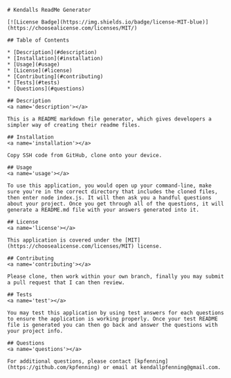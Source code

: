 
    # Kendalls ReadMe Generator

    [![License Badge](https://img.shields.io/badge/license-MIT-blue)](https://choosealicense.com/licenses/MIT/)

    ## Table of Contents

    * [Description](#description)
    * [Installation](#installation)
    * [Usage](#usage)
    * [License](#license)
    * [Contributing](#contributing)
    * [Tests](#tests)
    * [Questions](#questions)

    ## Description
    <a name='description'></a>

    This is a README markdown file generator, which gives developers a simpler way of creating their readme files. 

    ## Installation
    <a name='installation'></a>

    Copy SSH code from GitHub, clone onto your device.

    ## Usage
    <a name='usage'></a>

    To use this application, you would open up your command-line, make sure you're in the correct directory that includes the cloned files, then enter node index.js. It will then ask you a handful questions about your project. Once you get through all of the questions, it will generate a README.md file with your answers generated into it. 

    ## License
    <a name='license'></a>

    This application is covered under the [MIT](https://choosealicense.com/licenses/MIT) license.

    ## Contributing
    <a name='contributing'></a>

    Please clone, then work within your own branch, finally you may submit a pull request that I can then review. 

    ## Tests
    <a name='test'></a>

    You may test this application by using test answers for each questions to ensure the application is working properly. Once your test README file is generated you can then go back and answer the questions with your project info. 

    ## Questions
    <a name='questions'></a>

    For additional questions, please contact [kpfenning](https://github.com/kpfenning) or email at kendallpfenning@gmail.com.
    